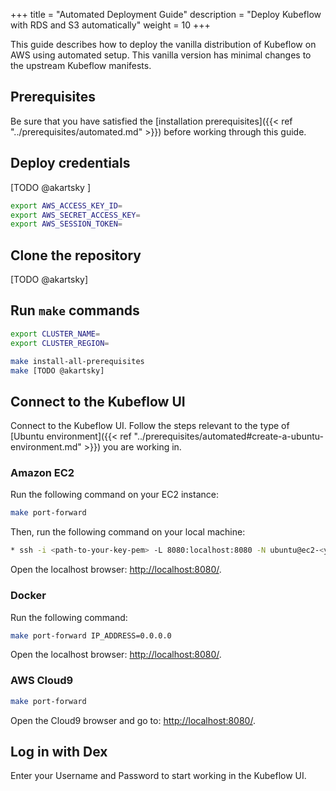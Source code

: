 +++
title = "Automated Deployment Guide"
description = "Deploy Kubeflow with RDS and S3 automatically"
weight = 10
+++

This guide describes how to deploy the vanilla distribution of Kubeflow on AWS using automated setup. This vanilla version has minimal changes to the upstream Kubeflow manifests.

## Prerequisites

Be sure that you have satisfied the [installation prerequisites]({{< ref "../prerequisites/automated.md" >}}) before working through this guide.

## Deploy credentials

[TODO @akartsky ]

```sh
export AWS_ACCESS_KEY_ID=
export AWS_SECRET_ACCESS_KEY=
export AWS_SESSION_TOKEN=
```

## Clone the repository

[TODO @akartsky]

## Run `make` commands

```sh
export CLUSTER_NAME=
export CLUSTER_REGION=
```

```sh
make install-all-prerequisites
make [TODO @akartsky]
```

## Connect to the Kubeflow UI

Connect to the Kubeflow UI. Follow the steps relevant to the type of [Ubuntu environment]({{< ref "../prerequisites/automated#create-a-ubuntu-environment.md" >}}) you are working in. 

### Amazon EC2 

Run the following command on your EC2 instance:
```sh
make port-forward
```

Then, run the following command on your local machine:
```sh
* ssh -i <path-to-your-key-pem> -L 8080:localhost:8080 -N ubuntu@ec2-<your-ec2-ipv4-address-separated-by-hyphens>.compute-1.amazonaws.com -o ExitOnForwardFailure=yes
```

Open the localhost browser: [http://localhost:8080/](http://localhost:8080/).

### Docker

Run the following command:
```sh
make port-forward IP_ADDRESS=0.0.0.0
```

Open the localhost browser: [http://localhost:8080/](http://localhost:8080/).

### AWS Cloud9

```sh
make port-forward
```

Open the Cloud9 browser and go to: [http://localhost:8080/](http://localhost:8080/).

## Log in with Dex

Enter your Username and Password to start working in the Kubeflow UI.